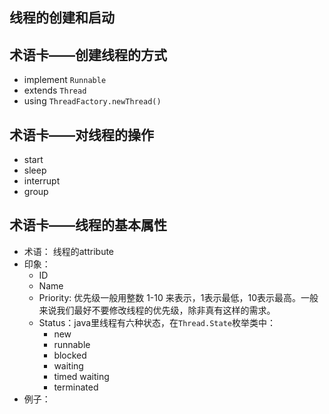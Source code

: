 ## 线程的创建和启动

## 术语卡——创建线程的方式
- implement `Runnable`
- extends `Thread`
- using `ThreadFactory.newThread()`

## 术语卡——对线程的操作
- start
- sleep
- interrupt
- group

## 术语卡——线程的基本属性
- 术语： 线程的attribute
- 印象：
	- ID
	- Name
	- Priority: 优先级一般用整数 1-10 来表示，1表示最低，10表示最高。一般来说我们最好不要修改线程的优先级，除非真有这样的需求。
	- Status：java里线程有六种状态，在`Thread.State`枚举类中：
		- new
		- runnable
		- blocked
		- waiting
		- timed waiting
		- terminated
- 例子：